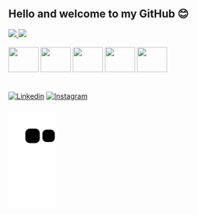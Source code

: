 ## Hello and welcome to my GitHub 😊

<div align="">
  <a href="https://github.com/carlabagatin">
    <img height="145em" src="https://github-readme-stats-sigma-five.vercel.app/api?
username=carlabagatin&count_private=true&include_all_commits=true&show_icons=true&theme=dracula&hide_border=false&show_owner=true"/>
    <img height="145" src="https://github-readme-stats-vercel.app/api/top-langs/?username=carlabagatin&theme=dracula&hide_border=false&&layout=compact"/>
  </a>
</div>

<div style="display: inline_block"><br>
  
  <img align="center" height="50" width="60" src="https://cdn.jsdelivr.net/gh/devicons/devicon@latest/icons/python/python-original.svg" />
  
  <img align="center" height="50" width="60" src="https://cdn.jsdelivr.net/gh/devicons/devicon@latest/icons/mysql/mysql-original.svg" />
  
  <img align="center" height="50" width="60" src="https://cdn.jsdelivr.net/gh/devicons/devicon@latest/icons/amazonwebservices/amazonwebservices-plain-wordmark.svg" />

  <img align="center" height="50" width="60" src="https://cdn.jsdelivr.net/gh/devicons/devicon@latest/icons/git/git-original.svg" />

  <img align="center" height="50" width="60" src="https://cdn.jsdelivr.net/gh/devicons/devicon@latest/icons/html5/html5-original.svg" />
  
</div>

#

[![Linkedin](https://img.shields.io/badge/LinkedIn-0077B5?style=for-the-badge&logo=linkedin&logoColor=white)](https://www.linkedin.com/in/carlabagatin/)
[![Instagram](https://img.shields.io/badge/Instagram-E4405F?style=for-the-badge&logo=instagram&logoColor=white)](https://www.instagram.com/carla.bagatin/)

###

![Snake animation](https://github.com/carlabagatin/carlabagatin/blob/output/github-contribution-grid-snake.svg)

